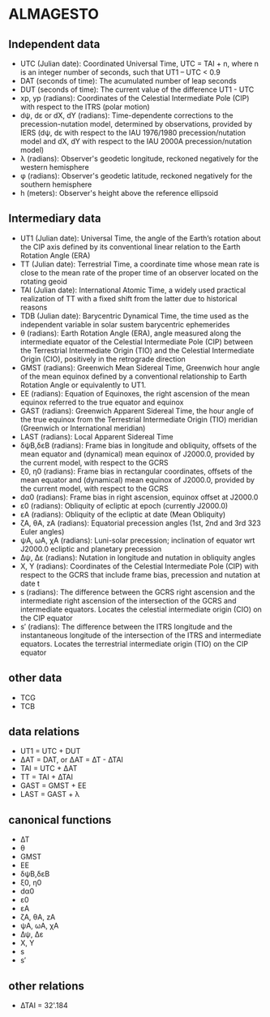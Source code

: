 # ALMAGESTO

## Independent data

- UTC (Julian date): Coordinated Universal Time, UTC = TAI + n, where n is an integer number of seconds, such that UT1 – UTC < 0.9
- DAT (seconds of time): The acumulated number of leap seconds
- DUT (seconds of time): The current value of the difference UT1 - UTC
- xp, yp (radians): Coordinates of the Celestial Intermediate Pole (CIP) with respect to the ITRS (polar motion)
- dψ, dε or dX, dY (radians): Time-dependente corrections to the precession-nutation model, determined by observations, provided by IERS (dψ, dε with respect to the IAU 1976/1980 precession/nutation model and dX, dY with respect to the IAU 2000A precession/nutation model)
- λ (radians): Observer's geodetic longitude, reckoned negatively for the western hemisphere
- φ (radians): Observer's geodetic latitude, reckoned negatively for the southern hemisphere
- h (meters): Observer's height above the reference ellipsoid

## Intermediary data

- UT1 (Julian date): Universal Time, the angle of the Earth’s rotation about the CIP axis defined by its conventional linear relation to the Earth Rotation Angle (ERA)
- TT (Julian date): Terrestrial Time, a coordinate time whose mean rate is close to the mean rate of the proper time of an observer located on the rotating geoid
- TAI (Julian date): International Atomic Time, a widely used practical realization of TT with a fixed shift from the latter due to historical reasons
- TDB (Julian date): Barycentric Dynamical Time, the time used as the independent variable in solar sustem barycentric ephemerides
- θ (radians): Earth Rotation Angle (ERA), angle measured along the intermediate equator of the Celestial Intermediate Pole (CIP) between the Terrestrial Intermediate Origin (TIO) and the Celestial Intermediate Origin (CIO), positively in the retrograde direction
- GMST (radians): Greenwich Mean Sidereal Time, Greenwich hour angle of the mean equinox defined by a conventional relationship to Earth Rotation Angle or equivalently to UT1.
- EE (radians): Equation of Equinoxes, the right ascension of the mean equinox referred to the true equator and equinox
- GAST (radians): Greenwich Apparent Sidereal Time, the hour angle of the true equinox from the Terrestrial Intermediate Origin (TIO) meridian (Greenwich or International meridian)
- LAST (radians): Local Apparent Sidereal Time
- δψB,δεB (radians): Frame bias in longitude and obliquity, offsets of the mean equator and (dynamical) mean equinox of J2000.0, provided by the current model, with respect to the GCRS
- ξ0, η0 (radians): Frame bias in rectangular coordinates, offsets of the mean equator and (dynamical) mean equinox of J2000.0, provided by the current model, with respect to the GCRS
- dα0 (radians): Frame bias in right ascension, equinox offset at J2000.0
- ε0 (radians): Obliquity of ecliptic at epoch (currently J2000.0)
- εA (radians): Obliquity of the ecliptic at date (Mean Obliquity)
- ζA, θA, zA (radians): Equatorial precession angles (1st, 2nd and 3rd 323 Euler angles)
- ψA, ωA, χA (radians): Luni-solar precession; inclination of equator wrt J2000.0 ecliptic and planetary precession
- ∆ψ, ∆ε (radians): Nutation in longitude and nutation in obliquity angles
- X, Y (radians): Coordinates of the Celestial Intermediate Pole (CIP) with respect to the GCRS that include frame bias, precession and nutation at date t
- s (radians): The difference between the GCRS right ascension and the intermediate right ascension of the intersection of the GCRS and intermediate equators. Locates the celestial intermediate origin (CIO) on the CIP equator
- s′ (radians): The difference between the ITRS longitude and the instantaneous longitude of the intersection of the ITRS and intermediate equators. Locates the terrestrial intermediate origin (TIO) on the CIP equator

## other data

- TCG
- TCB

## data relations

- UT1 = UTC + DUT
- ∆AT = DAT, or ∆AT = ∆T - ∆TAI
- TAI = UTC + ∆AT
- TT = TAI + ∆TAI 
- GAST = GMST + EE
- LAST = GAST + λ

## canonical functions

- ∆T
- θ
- GMST
- EE
- δψB,δεB
- ξ0, η0
- dα0
- ε0
- εA
- ζA, θA, zA
- ψA, ωA, χA
- ∆ψ, ∆ε
- X, Y
- s
- s′

## other relations

- ∆TAI = 32'.184
